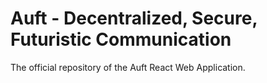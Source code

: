 # Auft - Decentralized, Secure, Futuristic Communication
The official repository of the Auft React Web Application. 
